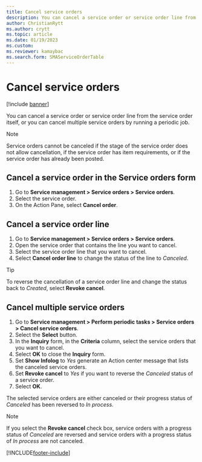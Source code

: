 ```yaml
---
title: Cancel service orders  
description: You can cancel a service order or service order line from the service order itself, or you can cancel multiple service orders by running a periodic job.
author: ChristianRytt
ms.author: crytt
ms.topic: article
ms.date: 01/19/2023
ms.custom:
ms.reviewer: kamaybac
ms.search.form: SMAServiceOrderTable
---
```


# Cancel service orders

[!include [banner](../includes/banner.md)]

You can cancel a service order or service order line from the service order itself, or you can cancel multiple service orders by running a periodic job.

> [!NOTE]
> Service orders cannot be canceled if the stage of the service order does not allow cancellation, if the service order has item requirements, or if the service order has already been posted.

## Cancel a service order in the Service orders form

1. Go to **Service management \> Service orders \> Service orders**.
1. Select the service order.
1. On the Action Pane, select **Cancel order**.

## Cancel a service order line

1. Go to **Service management \> Service orders \> Service orders**.
1. Open the service order that contains the line you want to cancel.
1. Select the service order line that you want to cancel.
1. Select **Cancel order line** to change the status of the line to *Canceled*.

> [!TIP]
> To reverse the cancellation of a service order line and change the status back to *Created*, select **Revoke cancel**.

## Cancel multiple service orders

1. Go to **Service management \> Perform periodic tasks \> Service orders \> Cancel service orders**.
1. Select the **Select** button.
1. In the **Inquiry** form, in the **Criteria** column, select the service orders that you want to cancel.
1. Select **OK** to close the **Inquiry** form.
1. Set **Show Infolog** to *Yes* generate an Action center message that lists the canceled service orders.
1. Set **Revoke cancel** to *Yes* if you want to reverse the *Canceled* status of a service order.
1. Select **OK**.

The selected service orders are either canceled or their progress status of *Canceled* has been reversed to *In process*.

> [!NOTE]
> If you select the **Revoke cancel** check box, service orders with a progress status of *Canceled* are reversed and service orders with a progress status of *In process* are not canceled.

[!INCLUDE[footer-include](../../includes/footer-banner.md)]
